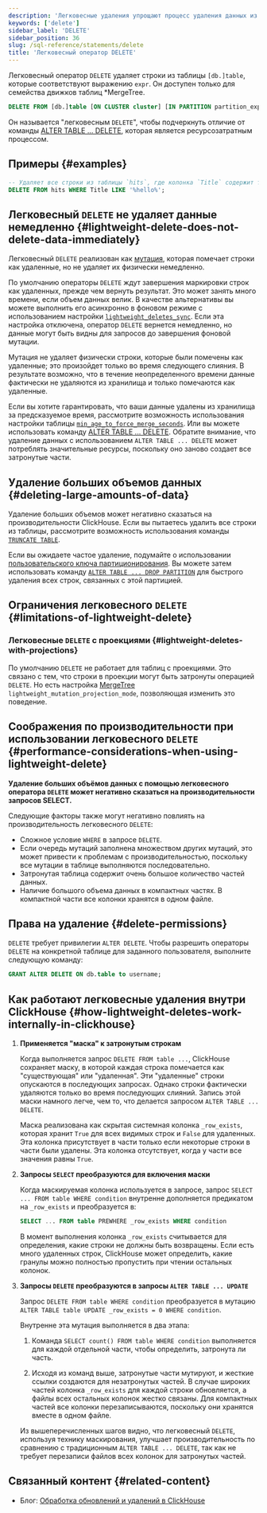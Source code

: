 ```yaml
---
description: 'Легковесные удаления упрощают процесс удаления данных из базы данных.'
keywords: ['delete']
sidebar_label: 'DELETE'
sidebar_position: 36
slug: /sql-reference/statements/delete
title: 'Легковесный оператор DELETE'
---
```


Легковесный оператор `DELETE` удаляет строки из таблицы `[db.]table`, которые соответствуют выражению `expr`. Он доступен только для семейства движков таблиц *MergeTree.

```sql
DELETE FROM [db.]table [ON CLUSTER cluster] [IN PARTITION partition_expr] WHERE expr;
```

Он называется "легковесным `DELETE`", чтобы подчеркнуть отличие от команды [ALTER TABLE ... DELETE](/sql-reference/statements/alter/delete), которая является ресурсозатратным процессом.

## Примеры {#examples}

```sql
-- Удаляет все строки из таблицы `hits`, где колонка `Title` содержит текст `hello`
DELETE FROM hits WHERE Title LIKE '%hello%';
```

## Легковесный `DELETE` не удаляет данные немедленно {#lightweight-delete-does-not-delete-data-immediately}

Легковесный `DELETE` реализован как [мутация](/sql-reference/statements/alter#mutations), которая помечает строки как удаленные, но не удаляет их физически немедленно.

По умолчанию операторы `DELETE` ждут завершения маркировки строк как удаленных, прежде чем вернуть результат. Это может занять много времени, если объем данных велик. В качестве альтернативы вы можете выполнить его асинхронно в фоновом режиме с использованием настройки [`lightweight_deletes_sync`](/operations/settings/settings#lightweight_deletes_sync). Если эта настройка отключена, оператор `DELETE` вернется немедленно, но данные могут быть видны для запросов до завершения фоновой мутации.

Мутация не удаляет физически строки, которые были помечены как удаленные; это произойдет только во время следующего слияния. В результате возможно, что в течение неопределенного времени данные фактически не удаляются из хранилища и только помечаются как удаленные.

Если вы хотите гарантировать, что ваши данные удалены из хранилища за предсказуемое время, рассмотрите возможность использования настройки таблицы [`min_age_to_force_merge_seconds`](/operations/settings/merge-tree-settings#min_age_to_force_merge_seconds). Или вы можете использовать команду [ALTER TABLE ... DELETE](/sql-reference/statements/alter/delete). Обратите внимание, что удаление данных с использованием `ALTER TABLE ... DELETE` может потреблять значительные ресурсы, поскольку оно заново создает все затронутые части.

## Удаление больших объемов данных {#deleting-large-amounts-of-data}

Удаление больших объемов может негативно сказаться на производительности ClickHouse. Если вы пытаетесь удалить все строки из таблицы, рассмотрите возможность использования команды [`TRUNCATE TABLE`](/sql-reference/statements/truncate).

Если вы ожидаете частое удаление, подумайте о использовании [пользовательского ключа партиционирования](/engines/table-engines/mergetree-family/custom-partitioning-key). Вы можете затем использовать команду [`ALTER TABLE ... DROP PARTITION`](/sql-reference/statements/alter/partition#drop-partitionpart) для быстрого удаления всех строк, связанных с этой партицией.

## Ограничения легковесного `DELETE` {#limitations-of-lightweight-delete}

### Легковесные `DELETE` с проекциями {#lightweight-deletes-with-projections}

По умолчанию `DELETE` не работает для таблиц с проекциями. Это связано с тем, что строки в проекции могут быть затронуты операцией `DELETE`. Но есть настройка [MergeTree](/operations/settings/merge-tree-settings) `lightweight_mutation_projection_mode`, позволяющая изменить это поведение.

## Соображения по производительности при использовании легковесного `DELETE` {#performance-considerations-when-using-lightweight-delete}

**Удаление больших объёмов данных с помощью легковесного оператора `DELETE` может негативно сказаться на производительности запросов SELECT.**

Следующие факторы также могут негативно повлиять на производительность легковесного `DELETE`:

- Сложное условие `WHERE` в запросе `DELETE`.
- Если очередь мутаций заполнена множеством других мутаций, это может привести к проблемам с производительностью, поскольку все мутации в таблице выполняются последовательно.
- Затронутая таблица содержит очень большое количество частей данных.
- Наличие большого объема данных в компактных частях. В компактной части все колонки хранятся в одном файле.

## Права на удаление {#delete-permissions}

`DELETE` требует привилегии `ALTER DELETE`. Чтобы разрешить операторы `DELETE` на конкретной таблице для заданного пользователя, выполните следующую команду:

```sql
GRANT ALTER DELETE ON db.table to username;
```

## Как работают легковесные удаления внутри ClickHouse {#how-lightweight-deletes-work-internally-in-clickhouse}

1. **Применяется "маска" к затронутым строкам**

   Когда выполняется запрос `DELETE FROM table ...`, ClickHouse сохраняет маску, в которой каждая строка помечается как "существующая" или "удаленная". Эти "удаленные" строки опускаются в последующих запросах. Однако строки фактически удаляются только во время последующих слияний. Запись этой маски намного легче, чем то, что делается запросом `ALTER TABLE ... DELETE`.

   Маска реализована как скрытая системная колонка `_row_exists`, которая хранит `True` для всех видимых строк и `False` для удаленных. Эта колонка присутствует в части только если некоторые строки в части были удалены. Эта колонка отсутствует, когда у части все значения равны `True`.

2. **Запросы `SELECT` преобразуются для включения маски**

   Когда маскируемая колонка используется в запросе, запрос `SELECT ... FROM table WHERE condition` внутренне дополняется предикатом на `_row_exists` и преобразуется в:
   ```sql
   SELECT ... FROM table PREWHERE _row_exists WHERE condition
   ```
   В момент выполнения колонка `_row_exists` считывается для определения, какие строки не должны быть возвращены. Если есть много удаленных строк, ClickHouse может определить, какие гранулы можно полностью пропустить при чтении остальных колонок.

3. **Запросы `DELETE` преобразуются в запросы `ALTER TABLE ... UPDATE`**

   Запрос `DELETE FROM table WHERE condition` преобразуется в мутацию `ALTER TABLE table UPDATE _row_exists = 0 WHERE condition`.

   Внутренне эта мутация выполняется в два этапа:

   1. Команда `SELECT count() FROM table WHERE condition` выполняется для каждой отдельной части, чтобы определить, затронута ли часть.

   2. Исходя из команд выше, затронутые части мутируют, и жесткие ссылки создаются для незатронутых частей. В случае широких частей колонка `_row_exists` для каждой строки обновляется, а файлы всех остальных колонок жестко связаны. Для компактных частей все колонки перезаписываются, поскольку они хранятся вместе в одном файле.

   Из вышеперечисленных шагов видно, что легковесный `DELETE`, используя технику маскирования, улучшает производительность по сравнению с традиционным `ALTER TABLE ... DELETE`, так как не требует перезаписи файлов всех колонок для затронутых частей.

## Связанный контент {#related-content}

- Блог: [Обработка обновлений и удалений в ClickHouse](https://clickhouse.com/blog/handling-updates-and-deletes-in-clickhouse)
